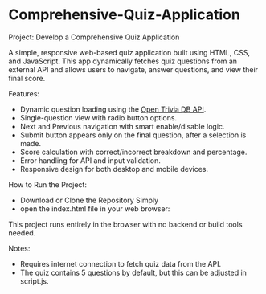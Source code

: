 # Comprehensive-Quiz-Application
Project: Develop a Comprehensive Quiz Application

A simple, responsive web-based quiz application built using HTML, CSS, and JavaScript. This app dynamically fetches quiz questions from an external API and allows users to navigate, answer questions, and view their final score.

Features:
- Dynamic question loading using the [Open Trivia DB API](https://opentdb.com).
- Single-question view with radio button options.
- Next and Previous navigation with smart enable/disable logic.
- Submit button appears only on the final question, after a selection is made.
- Score calculation with correct/incorrect breakdown and percentage.
- Error handling for API and input validation.
- Responsive design for both desktop and mobile devices.

How to Run the Project:
- Download or Clone the Repository Simply 
- open the index.html file in your web browser:

This project runs entirely in the browser with no backend or build tools needed.

Notes:
- Requires internet connection to fetch quiz data from the API.
- The quiz contains 5 questions by default, but this can be adjusted in script.js.
